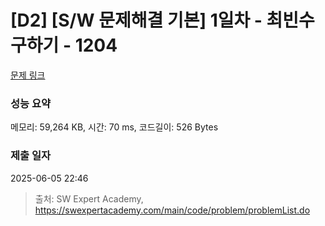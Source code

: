 # [D2] [S/W 문제해결 기본] 1일차 - 최빈수 구하기 - 1204 

[문제 링크](https://swexpertacademy.com/main/code/problem/problemDetail.do?contestProbId=AV13zo1KAAACFAYh) 

### 성능 요약

메모리: 59,264 KB, 시간: 70 ms, 코드길이: 526 Bytes

### 제출 일자

2025-06-05 22:46



> 출처: SW Expert Academy, https://swexpertacademy.com/main/code/problem/problemList.do